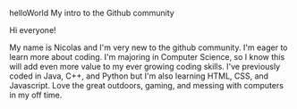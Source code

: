  helloWorld
My intro to the Github community

Hi everyone!

My name is Nicolas and I'm very new to the github community. I'm eager to learn more about coding. I'm majoring in Computer Science, so I know this will add even more value to my ever growing coding skills. I've previously coded in Java, C++, and Python but I'm also learning HTML, CSS, and Javascript. Love the great outdoors, gaming, and messing with computers in my off time. 
